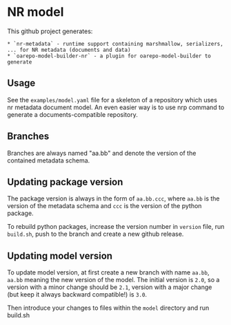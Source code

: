 # NR model

This github project generates:

    * `nr-metadata` - runtime support containing marshmallow, serializers, ... for NR metadata (documents and data)
    * `oarepo-model-builder-nr` - a plugin for oarepo-model-builder to generate 

## Usage

See the `examples/model.yaml` file for a skeleton of a repository 
which uses nr metadata document model. An even easier way is to use
nrp command to generate a documents-compatible repository.

## Branches

Branches are always named "aa.bb" and denote the version of the contained metadata schema.

## Updating package version

The package version is always in the form of `aa.bb.ccc`, where `aa.bb` is the version
of the metadata schema and `ccc` is the version of the python package.

To rebuild python packages, increase the version number in `version` file,
run `build.sh`, push to the branch and create a new github release.

## Updating model version

To update model version, at first create a new branch with name `aa.bb`, `aa.bb` meaning
the new version of the model. The initial version is `2.0`, so a version with a minor
change should be `2.1`, version with a major change (but keep it always backward compatible!)
is `3.0`.

Then introduce your changes to files within the `model` directory and run build.sh